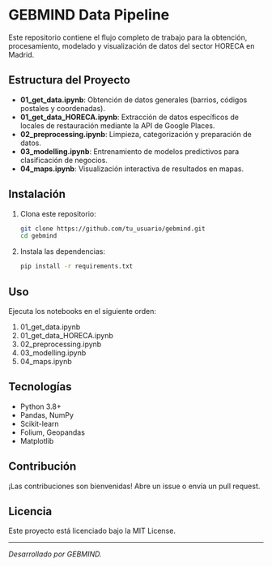 
# GEBMIND Data Pipeline

Este repositorio contiene el flujo completo de trabajo para la obtención, procesamiento, modelado y visualización de datos del sector HORECA en Madrid.

## Estructura del Proyecto

- **01_get_data.ipynb**: Obtención de datos generales (barrios, códigos postales y coordenadas).
- **01_get_data_HORECA.ipynb**: Extracción de datos específicos de locales de restauración mediante la API de Google Places.
- **02_preprocessing.ipynb**: Limpieza, categorización y preparación de datos.
- **03_modelling.ipynb**: Entrenamiento de modelos predictivos para clasificación de negocios.
- **04_maps.ipynb**: Visualización interactiva de resultados en mapas.

## Instalación

1. Clona este repositorio:
   ```bash
   git clone https://github.com/tu_usuario/gebmind.git
   cd gebmind
   ```
2. Instala las dependencias:
   ```bash
   pip install -r requirements.txt
   ```

## Uso

Ejecuta los notebooks en el siguiente orden:
1. 01_get_data.ipynb
2. 01_get_data_HORECA.ipynb
3. 02_preprocessing.ipynb
4. 03_modelling.ipynb
5. 04_maps.ipynb

## Tecnologías

- Python 3.8+
- Pandas, NumPy
- Scikit-learn
- Folium, Geopandas
- Matplotlib

## Contribución

¡Las contribuciones son bienvenidas! Abre un issue o envía un pull request.

## Licencia

Este proyecto está licenciado bajo la MIT License.

---

*Desarrollado por GEBMIND.*
